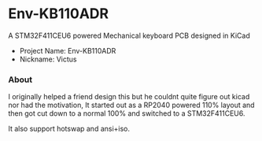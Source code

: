 # Env-KB110ADR
A STM32F411CEU6 powered Mechanical keyboard PCB designed in KiCad

- Project Name: Env-KB110ADR
- Nickname: Victus


### About
I originally helped a friend design this but he couldnt quite figure out kicad nor had the motivation, It started out as a RP2040 powered 110% layout and then got cut down to a normal 100% and switched to a STM32F411CEU6.

It also support hotswap and ansi+iso.
